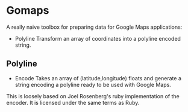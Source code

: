 
Gomaps
======

A really naive toolbox for preparing data for Google Maps applications:

* Polyline
  Transform an array of coordinates into a polyline encoded string.


Polyline
--------

* Encode
  Takes an array of (latitude,longitude) floats and generate a string
  encoding a polyline ready to be used with Google Maps.

This is loosely based on Joel Rosenberg's ruby implementation of the
encoder. It is licensed under the same terms as Ruby.
